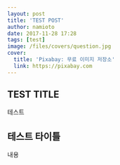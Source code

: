 ```yaml
---
layout: post
title: 'TEST POST'
author: namioto
date: 2017-11-28 17:28
tags: [test]
image: /files/covers/question.jpg
cover:
  title: 'Pixabay: 무료 이미지 저장소'
  link: https://pixabay.com
---
```

## TEST TITLE

테스트
<!--more-->

## 테스트 타이틀

내용
